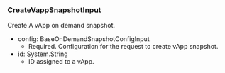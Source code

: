 ### CreateVappSnapshotInput
Create A vApp on demand snapshot.

- config: BaseOnDemandSnapshotConfigInput
  - Required. Configuration for the request to create vApp snapshot.
- id: System.String
  - ID assigned to a vApp.

